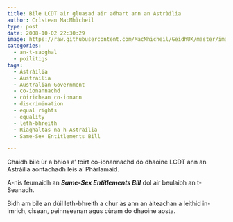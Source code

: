 ```yaml
---
title: Bile LCDT air gluasad air adhart ann an Astràilia
author: Crìstean MacMhìcheil
type: post
date: 2008-10-02 22:30:29
image: https://raw.githubusercontent.com/MacMhicheil/GeidhUK/master/images/.jpg
categories:
  - an-t-saoghal
  - poilitigs
tags:
  - Astràilia
  - Austrailia
  - Australian Government
  - co-ionannachd
  - còirichean co-ionann
  - discrimination
  - equal rights
  - equality
  - leth-bhreith
  - Riaghaltas na h-Astràilia
  - Same-Sex Entitlements Bill

---
```

Chaidh bile ùr a bhios a&#8217; toirt co-ionannachd do dhaoine LCDT ann an Astràilia aontachadh leis a&#8217; Phàrlamaid.

<!--more-->

A-nis feumaidh an _**Same-Sex Entitlements Bill**_ dol air beulaibh an t-Seanadh.

Bidh am bile an dùil leth-bhreith a chur às ann an àiteachan a leithid in-imrich, cìsean, peinnseanan agus cùram do dhaoine aosta.
